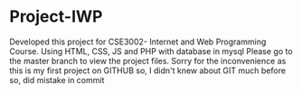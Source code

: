 # Project-IWP
Developed this project for CSE3002- Internet and Web Programming Course. Using HTML, CSS, JS and PHP with database in mysql
Please go to the master branch to view the project files. Sorry for the inconvenience as this is my first project on GITHUB so, I didn't knew about GIT much before so, did mistake in commit
